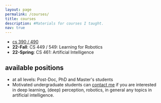 ```yaml
---
layout: page
permalink: /courses/
title: courses
description: #Materials for courses I taught. 
nav: true
---
```


<!-- ## courses -->

- [cs 390 / 490](/courses/cs490)
- **22-Fall**: CS 449 / 549: Learning for Robotics
- **22-Spring**: CS 461: Artificial Intelligence



## available positions
- at all levels: Post-Doc, PhD and Master's students 
- Motivated undergraduate students can [contact me](mailto:ozgur@cs.bilkent.edu.tr) if you are interested in deep learning, (deep) perception, robotics, in general any topics in artificial intelligence.

